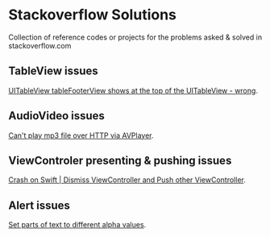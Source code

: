 # Stackoverflow Solutions

Collection of reference codes or projects for the problems asked & solved in stackoverflow.com


## TableView issues

[UITableView tableFooterView shows at the top of the UITableView - wrong](https://stackoverflow.com/questions/46411402/uitableview-tablefooterview-shows-at-the-top-of-the-uitableview-wrong).


## AudioVideo issues

[Can't play mp3 file over HTTP via AVPlayer](https://stackoverflow.com/questions/46434004/cant-play-mp3-file-over-http-via-avplayer).


## ViewControler presenting & pushing issues

[Crash on Swift | Dismiss ViewController and Push other ViewController](https://stackoverflow.com/questions/46490739/swift-dismiss-viewcontroller-and-push-other-viewcontroller).


## Alert issues

[Set parts of text to different alpha values](https://stackoverflow.com/questions/46549380/set-parts-of-text-to-different-alpha-values).
